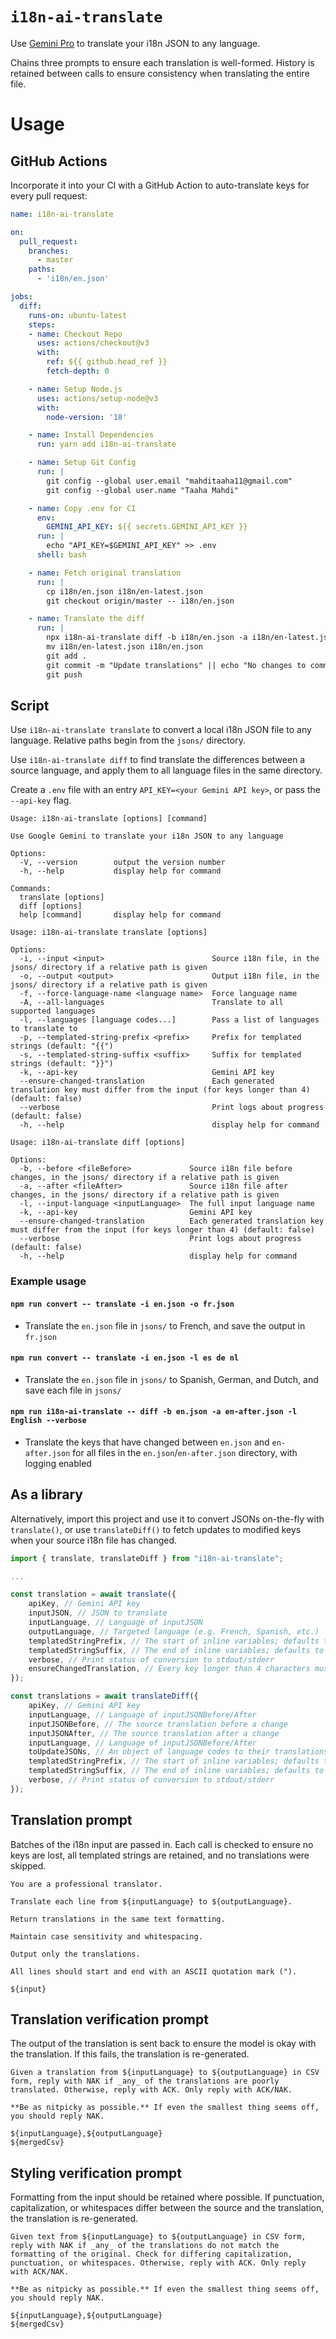 # `i18n-ai-translate`

Use [Gemini Pro](https://ai.google.dev/) to translate your i18n JSON to any language.

Chains three prompts to ensure each translation is well-formed. History is retained between calls to ensure consistency when translating the entire file.

# Usage
## GitHub Actions
Incorporate it into your CI with a GitHub Action to auto-translate keys for every pull request:
```yaml
name: i18n-ai-translate

on:
  pull_request:
    branches:
      - master
    paths:
      - 'i18n/en.json'

jobs:
  diff:
    runs-on: ubuntu-latest
    steps:
    - name: Checkout Repo
      uses: actions/checkout@v3
      with:
        ref: ${{ github.head_ref }}
        fetch-depth: 0

    - name: Setup Node.js
      uses: actions/setup-node@v3
      with:
        node-version: '18'

    - name: Install Dependencies
      run: yarn add i18n-ai-translate

    - name: Setup Git Config
      run: |
        git config --global user.email "mahditaaha11@gmail.com"
        git config --global user.name "Taaha Mahdi"

    - name: Copy .env for CI
      env:
        GEMINI_API_KEY: ${{ secrets.GEMINI_API_KEY }}
      run: |
        echo "API_KEY=$GEMINI_API_KEY" >> .env
      shell: bash

    - name: Fetch original translation
      run: |
        cp i18n/en.json i18n/en-latest.json
        git checkout origin/master -- i18n/en.json

    - name: Translate the diff
      run: |
        npx i18n-ai-translate diff -b i18n/en.json -a i18n/en-latest.json -l "English" --verbose
        mv i18n/en-latest.json i18n/en.json
        git add .
        git commit -m "Update translations" || echo "No changes to commit"
        git push
```

## Script
Use `i18n-ai-translate translate` to convert a local i18n JSON file to any language. Relative paths begin from the `jsons/` directory.

Use `i18n-ai-translate diff` to find translate the differences between a source language, and apply them to all language files in the same directory.

Create a `.env` file with an entry `API_KEY=<your Gemini API key>`, or pass the `--api-key` flag.

```
Usage: i18n-ai-translate [options] [command]

Use Google Gemini to translate your i18n JSON to any language

Options:
  -V, --version        output the version number
  -h, --help           display help for command

Commands:
  translate [options]
  diff [options]
  help [command]       display help for command
```

```
Usage: i18n-ai-translate translate [options]

Options:
  -i, --input <input>                        Source i18n file, in the jsons/ directory if a relative path is given
  -o, --output <output>                      Output i18n file, in the jsons/ directory if a relative path is given
  -f, --force-language-name <language name>  Force language name
  -A, --all-languages                        Translate to all supported languages
  -l, --languages [language codes...]        Pass a list of languages to translate to
  -p, --templated-string-prefix <prefix>     Prefix for templated strings (default: "{{")
  -s, --templated-string-suffix <suffix>     Suffix for templated strings (default: "}}")
  -k, --api-key                              Gemini API key
  --ensure-changed-translation               Each generated translation key must differ from the input (for keys longer than 4) (default: false)
  --verbose                                  Print logs about progress (default: false)
  -h, --help                                 display help for command
```

```
Usage: i18n-ai-translate diff [options]

Options:
  -b, --before <fileBefore>             Source i18n file before changes, in the jsons/ directory if a relative path is given
  -a, --after <fileAfter>               Source i18n file after changes, in the jsons/ directory if a relative path is given
  -l, --input-language <inputLanguage>  The full input language name
  -k, --api-key                         Gemini API key
  --ensure-changed-translation          Each generated translation key must differ from the input (for keys longer than 4) (default: false)
  --verbose                             Print logs about progress (default: false)
  -h, --help                            display help for command
```

### Example usage
#### `npm run convert -- translate -i en.json -o fr.json`
* Translate the `en.json` file in `jsons/` to French, and save the output in `fr.json`

#### `npm run convert -- translate -i en.json -l es de nl`
* Translate the `en.json` file in `jsons/` to Spanish, German, and Dutch, and save each file in `jsons/`

#### `npm run i18n-ai-translate -- diff -b en.json -a en-after.json -l English --verbose`
* Translate the keys that have changed between `en.json` and `en-after.json` for all files in the `en.json`/`en-after.json` directory, with logging enabled

## As a library
Alternatively, import this project and use it to convert JSONs on-the-fly with `translate()`, or use `translateDiff()` to fetch updates to modified keys when your source i18n file has changed.

```ts
import { translate, translateDiff } from "i18n-ai-translate";

...

const translation = await translate({
    apiKey, // Gemini API key
    inputJSON, // JSON to translate
    inputLanguage, // Language of inputJSON
    outputLanguage, // Targeted language (e.g. French, Spanish, etc.)
    templatedStringPrefix, // The start of inline variables; defaults to "{{"
    templatedStringSuffix, // The end of inline variables; defaults to "}}"
    verbose, // Print status of conversion to stdout/stderr
    ensureChangedTranslation, // Every key longer than 4 characters must be different than the input
});

const translations = await translateDiff({
    apiKey, // Gemini API key
    inputLanguage, // Language of inputJSONBefore/After
    inputJSONBefore, // The source translation before a change
    inputJSONAfter, // The source translation after a change
    inputLanguage, // Language of inputJSONBefore/After
    toUpdateJSONs, // An object of language codes to their translations
    templatedStringPrefix, // The start of inline variables; defaults to "{{"
    templatedStringSuffix, // The end of inline variables; defaults to "}}"
    verbose, // Print status of conversion to stdout/stderr
});
```


## Translation prompt
Batches of the i18n input are passed in. Each call is checked to ensure no keys are lost, all templated strings are retained, and no translations were skipped.
```
You are a professional translator.

Translate each line from ${inputLanguage} to ${outputLanguage}.

Return translations in the same text formatting.

Maintain case sensitivity and whitespacing.

Output only the translations.

All lines should start and end with an ASCII quotation mark (").

${input}
```

## Translation verification prompt
The output of the translation is sent back to ensure the model is okay with the translation. If this fails, the translation is re-generated.
```
Given a translation from ${inputLanguage} to ${outputLanguage} in CSV form, reply with NAK if _any_ of the translations are poorly translated. Otherwise, reply with ACK. Only reply with ACK/NAK.

**Be as nitpicky as possible.** If even the smallest thing seems off, you should reply NAK.

${inputLanguage},${outputLanguage}
${mergedCsv}
```

## Styling verification prompt
Formatting from the input should be retained where possible. If punctuation, capitalization, or whitespaces differ between the source and the translation, the translation is re-generated.
```
Given text from ${inputLanguage} to ${outputLanguage} in CSV form, reply with NAK if _any_ of the translations do not match the formatting of the original. Check for differing capitalization, punctuation, or whitespaces. Otherwise, reply with ACK. Only reply with ACK/NAK.

**Be as nitpicky as possible.** If even the smallest thing seems off, you should reply NAK.

${inputLanguage},${outputLanguage}
${mergedCsv}
```

